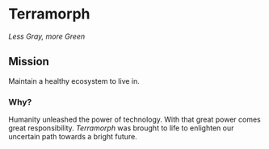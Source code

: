 # Terramorph
_Less Gray, more Green_
## Mission
Maintain a healthy ecosystem to live in.

### Why?
Humanity unleashed the power of technology. With that great power comes great responsibility. _Terramorph_ was brought to life to enlighten our uncertain path towards a bright future.
